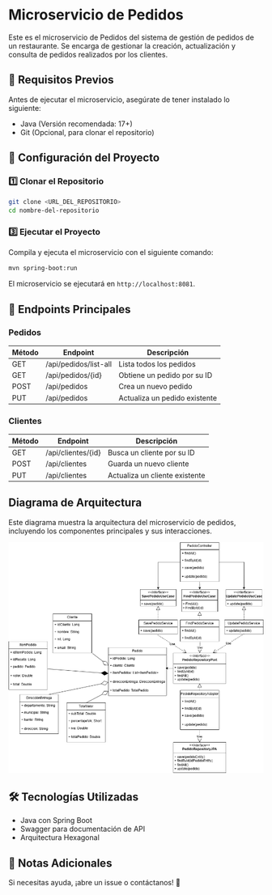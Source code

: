 # Microservicio de Pedidos

Este es el microservicio de Pedidos del sistema de gestión de pedidos de un restaurante. Se encarga de gestionar la creación, actualización y consulta de pedidos realizados por los clientes.

## 🚀 Requisitos Previos
Antes de ejecutar el microservicio, asegúrate de tener instalado lo siguiente:

- Java (Versión recomendada: 17+)
- Git (Opcional, para clonar el repositorio)

## 📂 Configuración del Proyecto

### 1️⃣ Clonar el Repositorio
```sh
git clone <URL_DEL_REPOSITORIO>
cd nombre-del-repositorio
```

### 3️⃣ Ejecutar el Proyecto
Compila y ejecuta el microservicio con el siguiente comando:

```sh
mvn spring-boot:run
```
El microservicio se ejecutará en `http://localhost:8081`.

## 📌 Endpoints Principales

### Pedidos
| Método  | Endpoint            | Descripción                     |
|---------|---------------------|---------------------------------|
| GET     | /api/pedidos/list-all | Lista todos los pedidos        |
| GET     | /api/pedidos/{id}   | Obtiene un pedido por su ID    |
| POST    | /api/pedidos        | Crea un nuevo pedido           |
| PUT     | /api/pedidos        | Actualiza un pedido existente  |

### Clientes
| Método  | Endpoint            | Descripción                     |
|---------|---------------------|---------------------------------|
| GET     | /api/clientes/{id}  | Busca un cliente por su ID     |
| POST    | /api/clientes       | Guarda un nuevo cliente        |
| PUT     | /api/clientes       | Actualiza un cliente existente |

## Diagrama de Arquitectura
Este diagrama muestra la arquitectura del microservicio de pedidos, incluyendo los componentes principales y sus interacciones.

![alt text](<Pedidos-Service.drawio (1).png>)


## 🛠 Tecnologías Utilizadas

- Java con Spring Boot
- Swagger para documentación de API
- Arquitectura Hexagonal

## 📝 Notas Adicionales
Si necesitas ayuda, ¡abre un issue o contáctanos! 🚀



